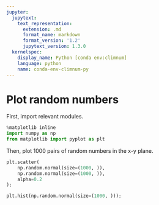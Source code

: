 ```yaml
---
jupyter:
  jupytext:
    text_representation:
      extension: .md
      format_name: markdown
      format_version: '1.2'
      jupytext_version: 1.3.0
  kernelspec:
    display_name: Python [conda env:climnum]
    language: python
    name: conda-env-climnum-py
---
```


# Plot random numbers

First, import relevant modules.

```python
%matplotlib inline
import numpy as np
from matplotlib import pyplot as plt
```

Then, plot 1000 pairs of random numbers in the x-y plane.

```python
plt.scatter(
    np.random.normal(size=(1000, )),
    np.random.normal(size=(1000, )),
    alpha=0.2
);
```

```python
plt.hist(np.random.normal(size=(1000, )));
```

```python

```

